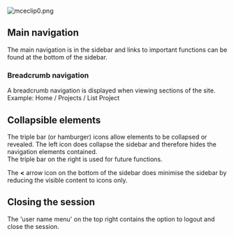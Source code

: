![mceclip0.png](https://support.nesi.org.nz/hc/article_attachments/360006634316/mceclip0.png)

## Main navigation

The main navigation is in the sidebar and links to important functions
can be found at the bottom of the sidebar.

### Breadcrumb navigation

A breadcrumb navigation is displayed when viewing sections of the site.\
Example: Home / Projects / List Project

## Collapsible elements

The triple bar (or hamburger) icons allow elements to be collapsed or
revealed. The left icon does collapse the sidebar and therefore hides
the navigation elements contained.\
The triple bar on the right is used for future functions.

The **\<** arrow icon on the bottom of the sidebar does minimise the
sidebar by reducing the visible content to icons only.

## Closing the session

The \'user name menu\' on the top right contains the option to logout
and close the session.
